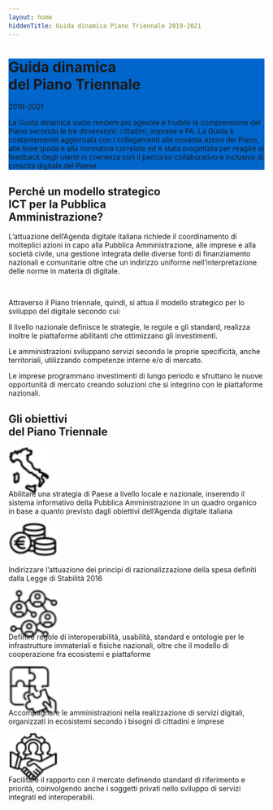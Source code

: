 ```yaml
---
layout: home
hiddenTitle: Guida dinamica Piano Triennale 2019-2021
---
```

<style>
body {
  overflow-x: hidden;
}
</style>

<div class="u-layout-releaseFull primary-bg-b1 py-5" style="background: #0066cc url(../images/visual.png) no-repeat 60em 50%">
  <div class="col-xs-12 col-md-8 col-lg-6 mx-auto">
  <div class="px-2 px-sm-4 px-md-2 px-lg-0">
    <h1 class="text-white">Guida dinamica<br> del Piano Triennale</h1>
    <p class="h6 text-white">2019-2021</p>
    <p class="text-white">
    <!--
      La Guida dinamica alla lettura del Piano Triennale per l’informatica nella
      Pubblica Amministrazione è lo strumento che ha l’obiettivo di permettere una
      migliore comprensione del Piano attraverso l’approfondimento delle sue diverse
      parti, evidenziando le azioni che hanno un impatto su pubbliche amministrazioni,
      cittadini e imprese.
    -->
La Guida dinamica vuole rendere più  agevole e fruibile la comprensione del Piano secondo le tre dimensioni: cittadini, imprese e PA.
La Guida è costantemente aggiornata con i collegamenti alle novanta azioni del Piano, alle linee guida e alla normativa correlate ed è stata progettata per reagire ai feedback degli utenti in coerenza con il percorso collaborativo e inclusivo di crescita digitale del Paese.    
    </p>
  </div>
  </div>
</div>

<div class="col-xs-12 col-lg-6 mx-auto my-5 text-center">
  <h2 class="mb-4">Perché un modello strategico<br> ICT per la Pubblica<br> Amministrazione?</h2>

  <p class="m-auto">
  L’attuazione dell’Agenda digitale italiana richiede il coordinamento di
  molteplici azioni in capo alla Pubblica Amministrazione, alle imprese e alla
  società civile, una gestione integrata delle diverse fonti di finanziamento
  nazionali e comunitarie oltre che un indirizzo uniforme nell’interpretazione
  delle norme in materia di digitale.
  </p>
  <br>
  <p class="m-auto">
    Attraverso il Piano triennale, quindi, si attua il modello strategico per lo sviluppo del digitale secondo cui:  
  </p>
</div>

<div class="d-flex flex-wrap">

  <div class="card-wrapper card-space col-xl-4 col-lg-4 col-md-6 col-sm-12 col-xs-12">
    <div class="card card-bg m-2">
      <div class="card-body">
        <p class="card-text">
          Il livello nazionale definisce le strategie, le regole e gli standard, realizza
          inoltre le piattaforme abilitanti che ottimizzano gli investimenti.
        </p>
      </div>
    </div>
  </div>

  <div class="card-wrapper card-space col-xl-4 col-lg-4 col-md-6 col-sm-12 col-xs-12">
    <div class="card card-bg m-2">
      <div class="card-body">
        <p class="card-text">
            Le amministrazioni sviluppano servizi secondo le proprie specificità, anche
            territoriali, utilizzando competenze interne e/o di mercato.
        </p>
      </div>
    </div>
  </div>

  <div class="card-wrapper card-space col-xl-4 col-lg-4 col-md-6 col-sm-12 col-xs-12">
    <div class="card card-bg m-2">
      <div class="card-body">
        <p class="card-text">
          Le imprese programmano investimenti di lungo periodo e sfruttano le nuove
          opportunità di mercato creando soluzioni che si integrino con le piattaforme
          nazionali.
        </p>
      </div>
    </div>
  </div>

</div>

<div class="col-xs-12 col-lg-6 mx-auto my-5 text-center">
  <h2 class="mb-4">Gli obiettivi<br> del Piano Triennale</h2>
</div>

<div class="d-flex flex-wrap">

  <div class="card-wrapper col-xl-4 col-lg-4 col-md-6 col-sm-12 col-xs-12">
    <div class="card m-4">
      <div class="card-body">
        <div style="height: 70px"><img src="/images/icon_coordinamento.svg" alt="" /></div>
        <p class="card-text">
  Abilitare una strategia di Paese a livello locale e nazionale, inserendo il
    sistema informativo della Pubblica Amministrazione in un quadro organico in
    base a quanto previsto dagli obiettivi dell’Agenda digitale italiana
        </p>
      </div>
    </div>
  </div>

  <div class="card-wrapper col-xl-4 col-lg-4 col-md-6 col-sm-12 col-xs-12">
    <div class="card m-4">
      <div class="card-body">
        <div style="height: 70px"><img src="/images/spesa.svg" alt="" /></div>
        <p class="card-text">
  Indirizzare l’attuazione dei principi di razionalizzazione della spesa
    definiti dalla Legge di Stabilità 2016
        </p>
      </div>
    </div>
  </div>

  <div class="card-wrapper col-xl-4 col-lg-4 col-md-6 col-sm-12 col-xs-12">
    <div class="card m-4">
      <div class="card-body">
        <div style="height: 70px"><img src="/images/regole.svg" alt="" /></div>
        <p class="card-text">
  Definire regole di interoperabilità, usabilità, standard e ontologie per le
    infrastrutture immateriali e fisiche nazionali, oltre che il modello di
    cooperazione fra ecosistemi e piattaforme
        </p>
      </div>
    </div>
  </div>

  <div class="card-wrapper col-xl-4 col-lg-4 col-md-6 col-sm-12 col-xs-12">
    <div class="card m-4">
      <div class="card-body">
         <div style="height: 70px"><img src="/images/ecosistemi.svg" alt="" /></div>
       <p class="card-text">
  Accompagnare le amministrazioni nella realizzazione di servizi digitali,
    organizzati in ecosistemi secondo i bisogni di cittadini e imprese 
        </p>
      </div>
    </div>
  </div>

  <div class="card-wrapper col-xl-4 col-lg-4 col-md-6 col-sm-12 col-xs-12">
    <div class="card m-4">
      <div class="card-body">
        <div style="height: 70px"><img src="/images/stakeholder.svg" alt="" /></div>
        <p class="card-text">
 Facilitare il rapporto con il mercato definendo standard di riferimento e
    priorità, coinvolgendo anche i soggetti privati nello sviluppo di servizi
    integrati ed interoperabili.
        </p>
      </div>
    </div>
  </div>

</div>

